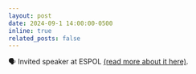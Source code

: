 ```yaml
---
layout: post
date: 2024-09-1 14:00:00-0500
inline: true
related_posts: false
---
```


:speaking_head: Invited speaker at ESPOL [(read more about it here)](https://www.linkedin.com/feed/update/urn:li:activity:7235838660162555906).
